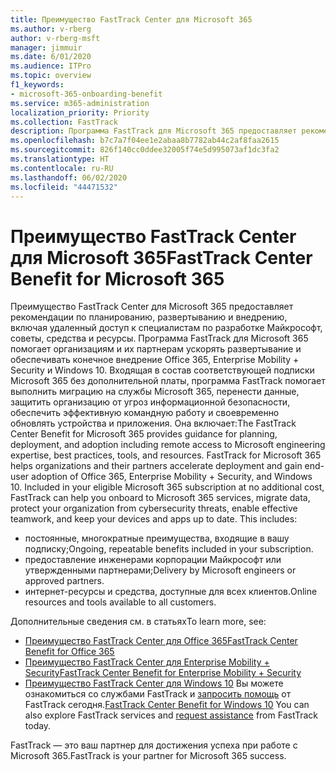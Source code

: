 ```yaml
---
title: Преимущество FastTrack Center для Microsoft 365
ms.author: v-rberg
author: v-rberg-msft
manager: jimmuir
ms.date: 6/01/2020
ms.audience: ITPro
ms.topic: overview
f1_keywords:
- microsoft-365-onboarding-benefit
ms.service: m365-administration
localization_priority: Priority
ms.collection: FastTrack
description: Программа FastTrack для Microsoft 365 предоставляет рекомендации по планированию, развертыванию и внедрению, включая удаленный доступ к специалистам по разработке Майкрософт, советы, средства и ресурсы. Программа FastTrack для Microsoft 365 помогает организациям и их партнерам ускорять развертывание и обеспечивать конечное внедрение Office 365, Windows 10 и Enterprise Mobility + Security.
ms.openlocfilehash: b7c7a7f04ee1e2abaa8b7782ab44c2af8faa2615
ms.sourcegitcommit: 826f140cc0ddee32005f74e5d995073af1dc3fa2
ms.translationtype: HT
ms.contentlocale: ru-RU
ms.lasthandoff: 06/02/2020
ms.locfileid: "44471532"
---
```

# <a name="fasttrack-center-benefit-for-microsoft-365"></a><span data-ttu-id="51f3e-104">Преимущество FastTrack Center для Microsoft 365</span><span class="sxs-lookup"><span data-stu-id="51f3e-104">FastTrack Center Benefit for Microsoft 365</span></span>

<span data-ttu-id="51f3e-p102">Преимущество FastTrack Center для Microsoft 365 предоставляет рекомендации по планированию, развертыванию и внедрению, включая удаленный доступ к специалистам по разработке Майкрософт, советы, средства и ресурсы. Программа FastTrack для Microsoft 365 помогает организациям и их партнерам ускорять развертывание и обеспечивать конечное внедрение Office 365, Enterprise Mobility + Security и Windows 10. Входящая в состав соответствующей подписки Microsoft 365 без дополнительной платы, программа FastTrack помогает выполнить миграцию на службы Microsoft 365, перенести данные, защитить организацию от угроз информационной безопасности, обеспечить эффективную командную работу и своевременно обновлять устройства и приложения. Она включает:</span><span class="sxs-lookup"><span data-stu-id="51f3e-p102">The FastTrack Center Benefit for Microsoft 365 provides guidance for planning, deployment, and adoption including remote access to Microsoft engineering expertise, best practices, tools, and resources. FastTrack for Microsoft 365 helps organizations and their partners accelerate deployment and gain end-user adoption of Office 365, Enterprise Mobility + Security, and Windows 10. Included in your eligible Microsoft 365 subscription at no additional cost, FastTrack can help you onboard to Microsoft 365 services, migrate data, protect your organization from cybersecurity threats, enable effective teamwork, and keep your devices and apps up to date. This includes:</span></span>

- <span data-ttu-id="51f3e-109">постоянные, многократные преимущества, входящие в вашу подписку;</span><span class="sxs-lookup"><span data-stu-id="51f3e-109">Ongoing, repeatable benefits included in your subscription.</span></span>
- <span data-ttu-id="51f3e-110">предоставление инженерами корпорации Майкрософт или утвержденными партнерами;</span><span class="sxs-lookup"><span data-stu-id="51f3e-110">Delivery by Microsoft engineers or approved partners.</span></span>
- <span data-ttu-id="51f3e-111">интернет-ресурсы и средства, доступные для всех клиентов.</span><span class="sxs-lookup"><span data-stu-id="51f3e-111">Online resources and tools available to all customers.</span></span>
  
<span data-ttu-id="51f3e-112">Дополнительные сведения см. в статьях</span><span class="sxs-lookup"><span data-stu-id="51f3e-112">To learn more, see:</span></span>

- [<span data-ttu-id="51f3e-113">Преимущество FastTrack Center для Office 365</span><span class="sxs-lookup"><span data-stu-id="51f3e-113">FastTrack Center Benefit for Office 365</span></span>](O365-fasttrack-benefit-for-office-365.md) 
- [<span data-ttu-id="51f3e-114">Преимущество FastTrack Center для Enterprise Mobility + Security</span><span class="sxs-lookup"><span data-stu-id="51f3e-114">FastTrack Center Benefit for Enterprise Mobility + Security</span></span>](EMS-fasttrack-benefit-for-EMS.md)
- <span data-ttu-id="51f3e-115">[Преимущество FastTrack Center для Windows 10](Win-10-fasttrack-benefit-for-Windows-10.md) Вы можете ознакомиться со службами FastTrack и [запросить помощь](https://go.microsoft.com/fwlink/p/?LinkId=2003903) от FastTrack сегодня.</span><span class="sxs-lookup"><span data-stu-id="51f3e-115">[FastTrack Center Benefit for Windows 10](Win-10-fasttrack-benefit-for-Windows-10.md) You can also explore FastTrack services and [request assistance](https://go.microsoft.com/fwlink/p/?LinkId=2003903) from FastTrack today.</span></span>

<span data-ttu-id="51f3e-116">FastTrack — это ваш партнер для достижения успеха при работе с Microsoft 365.</span><span class="sxs-lookup"><span data-stu-id="51f3e-116">FastTrack is your partner for Microsoft 365 success.</span></span>
  
